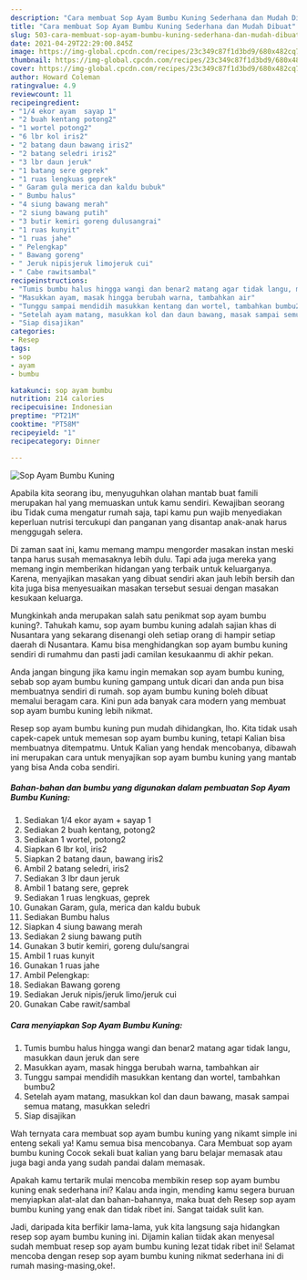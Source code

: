 ```yaml
---
description: "Cara membuat Sop Ayam Bumbu Kuning Sederhana dan Mudah Dibuat"
title: "Cara membuat Sop Ayam Bumbu Kuning Sederhana dan Mudah Dibuat"
slug: 503-cara-membuat-sop-ayam-bumbu-kuning-sederhana-dan-mudah-dibuat
date: 2021-04-29T22:29:00.845Z
image: https://img-global.cpcdn.com/recipes/23c349c87f1d3bd9/680x482cq70/sop-ayam-bumbu-kuning-foto-resep-utama.jpg
thumbnail: https://img-global.cpcdn.com/recipes/23c349c87f1d3bd9/680x482cq70/sop-ayam-bumbu-kuning-foto-resep-utama.jpg
cover: https://img-global.cpcdn.com/recipes/23c349c87f1d3bd9/680x482cq70/sop-ayam-bumbu-kuning-foto-resep-utama.jpg
author: Howard Coleman
ratingvalue: 4.9
reviewcount: 11
recipeingredient:
- "1/4 ekor ayam  sayap 1"
- "2 buah kentang potong2"
- "1 wortel potong2"
- "6 lbr kol iris2"
- "2 batang daun bawang iris2"
- "2 batang seledri iris2"
- "3 lbr daun jeruk"
- "1 batang sere geprek"
- "1 ruas lengkuas geprek"
- " Garam gula merica dan kaldu bubuk"
- " Bumbu halus"
- "4 siung bawang merah"
- "2 siung bawang putih"
- "3 butir kemiri goreng dulusangrai"
- "1 ruas kunyit"
- "1 ruas jahe"
- " Pelengkap"
- " Bawang goreng"
- " Jeruk nipisjeruk limojeruk cui"
- " Cabe rawitsambal"
recipeinstructions:
- "Tumis bumbu halus hingga wangi dan benar2 matang agar tidak langu, masukkan daun jeruk dan sere"
- "Masukkan ayam, masak hingga berubah warna, tambahkan air"
- "Tunggu sampai mendidih masukkan kentang dan wortel, tambahkan bumbu2"
- "Setelah ayam matang, masukkan kol dan daun bawang, masak sampai semua matang, masukkan seledri"
- "Siap disajikan"
categories:
- Resep
tags:
- sop
- ayam
- bumbu

katakunci: sop ayam bumbu 
nutrition: 214 calories
recipecuisine: Indonesian
preptime: "PT21M"
cooktime: "PT58M"
recipeyield: "1"
recipecategory: Dinner

---
```



![Sop Ayam Bumbu Kuning](https://img-global.cpcdn.com/recipes/23c349c87f1d3bd9/680x482cq70/sop-ayam-bumbu-kuning-foto-resep-utama.jpg)

Apabila kita seorang ibu, menyuguhkan olahan mantab buat famili merupakan hal yang memuaskan untuk kamu sendiri. Kewajiban seorang ibu Tidak cuma mengatur rumah saja, tapi kamu pun wajib menyediakan keperluan nutrisi tercukupi dan panganan yang disantap anak-anak harus menggugah selera.

Di zaman  saat ini, kamu memang mampu mengorder masakan instan meski tanpa harus susah memasaknya lebih dulu. Tapi ada juga mereka yang memang ingin memberikan hidangan yang terbaik untuk keluarganya. Karena, menyajikan masakan yang dibuat sendiri akan jauh lebih bersih dan kita juga bisa menyesuaikan masakan tersebut sesuai dengan masakan kesukaan keluarga. 



Mungkinkah anda merupakan salah satu penikmat sop ayam bumbu kuning?. Tahukah kamu, sop ayam bumbu kuning adalah sajian khas di Nusantara yang sekarang disenangi oleh setiap orang di hampir setiap daerah di Nusantara. Kamu bisa menghidangkan sop ayam bumbu kuning sendiri di rumahmu dan pasti jadi camilan kesukaanmu di akhir pekan.

Anda jangan bingung jika kamu ingin memakan sop ayam bumbu kuning, sebab sop ayam bumbu kuning gampang untuk dicari dan anda pun bisa membuatnya sendiri di rumah. sop ayam bumbu kuning boleh dibuat memalui beragam cara. Kini pun ada banyak cara modern yang membuat sop ayam bumbu kuning lebih nikmat.

Resep sop ayam bumbu kuning pun mudah dihidangkan, lho. Kita tidak usah capek-capek untuk memesan sop ayam bumbu kuning, tetapi Kalian bisa membuatnya ditempatmu. Untuk Kalian yang hendak mencobanya, dibawah ini merupakan cara untuk menyajikan sop ayam bumbu kuning yang mantab yang bisa Anda coba sendiri.

<!--inarticleads1-->

##### Bahan-bahan dan bumbu yang digunakan dalam pembuatan Sop Ayam Bumbu Kuning:

1. Sediakan 1/4 ekor ayam + sayap 1
1. Sediakan 2 buah kentang, potong2
1. Sediakan 1 wortel, potong2
1. Siapkan 6 lbr kol, iris2
1. Siapkan 2 batang daun, bawang iris2
1. Ambil 2 batang seledri, iris2
1. Sediakan 3 lbr daun jeruk
1. Ambil 1 batang sere, geprek
1. Sediakan 1 ruas lengkuas, geprek
1. Gunakan  Garam, gula, merica dan kaldu bubuk
1. Sediakan  Bumbu halus
1. Siapkan 4 siung bawang merah
1. Sediakan 2 siung bawang putih
1. Gunakan 3 butir kemiri, goreng dulu/sangrai
1. Ambil 1 ruas kunyit
1. Gunakan 1 ruas jahe
1. Ambil  Pelengkap:
1. Sediakan  Bawang goreng
1. Sediakan  Jeruk nipis/jeruk limo/jeruk cui
1. Gunakan  Cabe rawit/sambal




<!--inarticleads2-->

##### Cara menyiapkan Sop Ayam Bumbu Kuning:

1. Tumis bumbu halus hingga wangi dan benar2 matang agar tidak langu, masukkan daun jeruk dan sere
1. Masukkan ayam, masak hingga berubah warna, tambahkan air
1. Tunggu sampai mendidih masukkan kentang dan wortel, tambahkan bumbu2
1. Setelah ayam matang, masukkan kol dan daun bawang, masak sampai semua matang, masukkan seledri
1. Siap disajikan




Wah ternyata cara membuat sop ayam bumbu kuning yang nikamt simple ini enteng sekali ya! Kamu semua bisa mencobanya. Cara Membuat sop ayam bumbu kuning Cocok sekali buat kalian yang baru belajar memasak atau juga bagi anda yang sudah pandai dalam memasak.

Apakah kamu tertarik mulai mencoba membikin resep sop ayam bumbu kuning enak sederhana ini? Kalau anda ingin, mending kamu segera buruan menyiapkan alat-alat dan bahan-bahannya, maka buat deh Resep sop ayam bumbu kuning yang enak dan tidak ribet ini. Sangat taidak sulit kan. 

Jadi, daripada kita berfikir lama-lama, yuk kita langsung saja hidangkan resep sop ayam bumbu kuning ini. Dijamin kalian tiidak akan menyesal sudah membuat resep sop ayam bumbu kuning lezat tidak ribet ini! Selamat mencoba dengan resep sop ayam bumbu kuning nikmat sederhana ini di rumah masing-masing,oke!.

